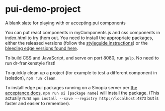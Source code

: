 # pui-demo-project
A blank slate for playing with or accepting pui components

You can put react components in myComponents.js and css components in index.html to try them out. You need to install the appropriate packages, either the released versions (follow the [styleguide instructions](http://styleguide-staging.cfapps.io/)) or the [bleeding edge versions found here](https://github.com/pivotal-cf/pivotal-ui/blob/master/CORE_TEAM_DOCS.md#acceptance).

To build CSS and JavaScript, and serve on port 8080, run `gulp`. No need to run dr-frankenstyle first!

To quickly clean up a project (for example to test a different component in isolation), `npm run clean`.

To install edge pui packages running on a Sinopia server per [the acceptance docs](https://github.com/pivotal-cf/pivotal-ui/blob/master/CORE_TEAM_DOCS.md#acceptance), `npm run si [package name]` will install the package. (This actually runs `npm install --save --registry http://localhost:4873` but is faster and easier to remember).
